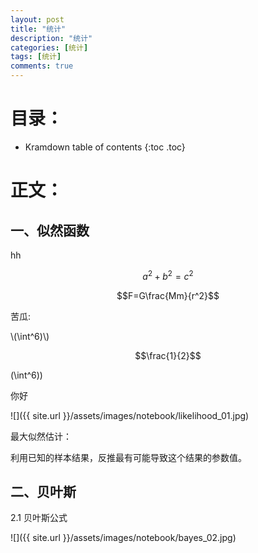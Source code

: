 ```yaml
---
layout: post
title: "统计"
description: "统计"
categories: [统计]
tags: [统计]
comments: true
---
```

# 目录：

* Kramdown table of contents
{:toc .toc}

# 正文：

## 一、似然函数
hh

$$a^2 + b^2 = c^2$$

$$F=G\frac{Mm}{r^2}$$

苦瓜:

\\(\int^6)\\)

$$\frac{1}{2}$$

\(\int^6)\)

你好

![]({{ site.url }}/assets/images/notebook/likelihood_01.jpg)

最大似然估计：

利用已知的样本结果，反推最有可能导致这个结果的参数值。


## 二、贝叶斯

2.1 贝叶斯公式

![]({{ site.url }}/assets/images/notebook/bayes_02.jpg)













